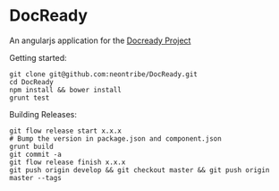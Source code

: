 DocReady
========

An angularjs application for the [Docready Project](http://www.docready.org)

Getting started:

    git clone git@github.com:neontribe/DocReady.git
    cd DocReady
    npm install && bower install
    grunt test

Building Releases:

	git flow release start x.x.x
	# Bump the version in package.json and component.json
	grunt build
	git commit -a
	git flow release finish x.x.x
	git push origin develop && git checkout master && git push origin master --tags
